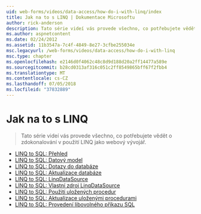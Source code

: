 ```yaml
---
uid: web-forms/videos/data-access/how-do-i-with-linq/index
title: Jak na to s LINQ | Dokumentace Microsoftu
author: rick-anderson
description: Tato série videí vás provede všechno, co potřebujete vědět o zdokonalování v použití LINQ jako webový vývojář.
ms.author: aspnetcontent
ms.date: 02/24/2012
ms.assetid: 11b3547a-7c4f-4849-8e27-3cfbe255034e
msc.legacyurl: /web-forms/videos/data-access/how-do-i-with-linq
msc.type: chapter
ms.openlocfilehash: e2146d0f4062c48c8d9d188d20a2ff14477a589e
ms.sourcegitcommit: b28cd0313af316c051c2ff8549865bff67f2fbb4
ms.translationtype: MT
ms.contentlocale: cs-CZ
ms.lasthandoff: 07/05/2018
ms.locfileid: "37832889"
---
```

<a name="how-do-i-with-linq"></a>Jak na to s LINQ
====================
> Tato série videí vás provede všechno, co potřebujete vědět o zdokonalování v použití LINQ jako webový vývojář.


- [LINQ to SQL: Přehled](how-do-i-linq-to-sql-overview.md)
- [LINQ to SQL: Datový model](how-do-i-linq-to-sql-data-model.md)
- [LINQ to SQL: Dotazy do databáze](how-do-i-linq-to-sql-querying-the-database.md)
- [LINQ to SQL: Aktualizace databáze](how-do-i-linq-to-sql-updating-the-database.md)
- [LINQ to SQL: LinqDataSource](how-do-i-linq-to-sql-linqdatasource.md)
- [LINQ to SQL: Vlastní zdroj LinqDataSource](how-do-i-linq-to-sql-custom-linqdatasource.md)
- [LINQ to SQL: Použití uložených procedur](how-do-i-linq-to-sql-using-stored-procedures.md)
- [LINQ to SQL: Aktualizace uloženými procedurami](how-do-i-linq-to-sql-updating-with-stored-procedures.md)
- [LINQ to SQL: Provedení libovolného příkazu SQL](how-do-i-linq-to-sql-executing-arbitrary-sql.md)
